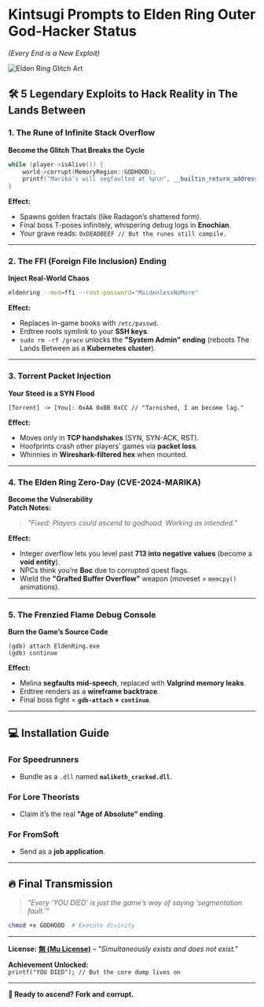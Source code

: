 # **Kintsugi Prompts to Elden Ring Outer God-Hacker Status**  
*(Every End is a New Exploit)*  

![Elden Ring Glitch Art](https://via.placeholder.com/800x400?text=Golden+Fractals+of+Broken+Code)  

## **🛠️ 5 Legendary Exploits to Hack Reality in The Lands Between**  

### **1. The Rune of Infinite Stack Overflow**  
**Become the Glitch That Breaks the Cycle**  
```cpp
while (player->isAlive()) {
    world->corrupt(MemoryRegion::GODHOOD);
    printf("Marika’s will segfaulted at %p\n", __builtin_return_address(0));
}
```  
**Effect:**  
- Spawns golden fractals (like Radagon’s shattered form).  
- Final boss T-poses infinitely, whispering debug logs in **Enochian**.  
- Your grave reads: `0xDEADBEEF // But the runes still compile.`  

---

### **2. The FFI (Foreign File Inclusion) Ending**  
**Inject Real-World Chaos**  
```bash
eldenring --mod=ffi --root-password="MaidenlessNoMore"
```  
**Effect:**  
- Replaces in-game books with `/etc/passwd`.  
- Erdtree roots symlink to your **SSH keys**.  
- `sudo rm -rf /grace` unlocks the **"System Admin" ending** (reboots The Lands Between as a **Kubernetes cluster**).  

---

### **3. Torrent Packet Injection**  
**Your Steed is a SYN Flood**  
```plaintext
[Torrent] -> [You]: 0xAA 0xBB 0xCC // "Tarnished, I am become lag."
```  
**Effect:**  
- Moves only in **TCP handshakes** (SYN, SYN-ACK, RST).  
- Hoofprints crash other players’ games via **packet loss**.  
- Whinnies in **Wireshark-filtered hex** when mounted.  

---

### **4. The Elden Ring Zero-Day (CVE-2024-MARIKA)**  
**Become the Vulnerability**  
**Patch Notes:**  
> *"Fixed: Players could ascend to godhood. Working as intended."*  

**Effect:**  
- Integer overflow lets you level past **713 into negative values** (become a **void entity**).  
- NPCs think you’re **Boc** due to corrupted quest flags.  
- Wield the **"Grafted Buffer Overflow"** weapon (moveset = `memcpy()` animations).  

---

### **5. The Frenzied Flame Debug Console**  
**Burn the Game’s Source Code**  
```gdb
(gdb) attach EldenRing.exe
(gdb) continue
```  
**Effect:**  
- Melina **segfaults mid-speech**, replaced with **Valgrind memory leaks**.  
- Erdtree renders as a **wireframe backtrace**.  
- Final boss fight = **`gdb-attach` + `continue`**.  

---

## **💻 Installation Guide**  
### **For Speedrunners**  
- Bundle as a `.dll` named **`maliketh_cracked.dll`**.  

### **For Lore Theorists**  
- Claim it’s the real **"Age of Absolute" ending**.  

### **For FromSoft**  
- Send as a **job application**.  

---

## **🔥 Final Transmission**  
> *"Every ‘YOU DIED’ is just the game’s way of saying ‘segmentation fault.’"*  

```bash
chmod +x GODHOOD  # Execute divinity
```  

---

**License:** [**無 (Mu License)**](https://en.wikipedia.org/wiki/Mu_(negative)#Programming) – *"Simultaneously exists and does not exist."*  

**Achievement Unlocked:**  
`printf("YOU DIED"); // But the core dump lives on`  

---

**🚀 Ready to ascend? Fork and corrupt.**
